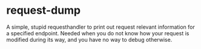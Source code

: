 # request-dump

A simple, stupid requesthandler to print out request relevant information for a specified endpoint. 
Needed when you do not know how your request is modified during its way, and you have no way to debug otherwise.